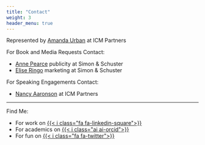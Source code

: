 ```yaml
---
title: "Contact"
weight: 3
header_menu: true
---
```



Represented by [Amanda Urban](mailto:rory.walsh@icmpartners.com) at ICM Partners

For Book and Media Requests Contact:
- [Anne Pearce](mailto:anne.pearce@simonandschuster.com) publicity at Simon & Schuster
- [Elise Ringo](mailto:elise.ringo@simonandschuster.com) marketing at Simon & Schuster

For Speaking Engagements Contact:
- [Nancy Aaronson](mailto:NAaronson@icmpartners.com) at ICM Partners

---

Find Me:
- For work on [{{< i class="fa fa-linkedin-square">}}](https://linkedin.com/in/joryfleming)
- For academics on [{{< i class="ai ai-orcid">}}](https://orcid.org/0000-0001-5398-4232)
- For fun on [{{< i class="fa fa-twitter">}}](https://twitter.com/joryfleming)
